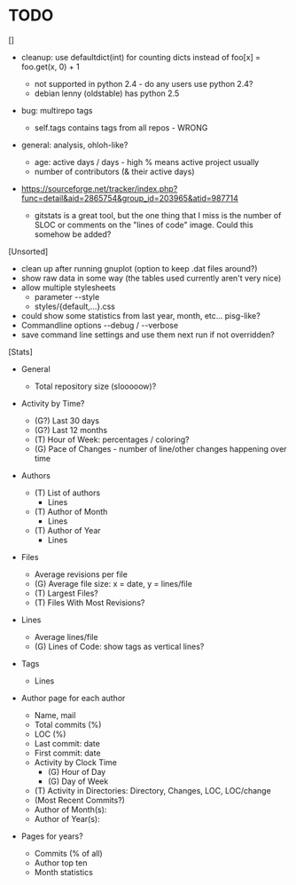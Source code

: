 # TODO

[]
- cleanup: use defaultdict(int) for counting dicts instead of foo[x] = foo.get(x, 0) + 1
	- not supported in python 2.4 - do any users use python 2.4?
	- debian lenny (oldstable) has python 2.5
- bug: multirepo tags
	- self.tags contains tags from all repos - WRONG

- general: analysis, ohloh-like?
	- age: active days / days - high % means active project usually
	- number of contributors (& their active days)

- https://sourceforge.net/tracker/index.php?func=detail&aid=2865754&group_id=203965&atid=987714
	- gitstats is a great tool, but the one thing that I miss is the number of
	SLOC or comments on the "lines of code" image. Could this somehow be
	added?

[Unsorted]
- clean up after running gnuplot (option to keep .dat files around?)
- show raw data in some way (the tables used currently aren't very nice)
- allow multiple stylesheets
	- parameter --style
	- styles/{default,...}.css
- could show some statistics from last year, month, etc... pisg-like?
- Commandline options
	--debug / --verbose
- save command line settings and use them next run if not overridden?

[Stats]
- General
	- Total repository size (slooooow)?

- Activity by Time?
	- (G?) Last 30 days
	- (G?) Last 12 months
	- (T) Hour of Week: percentages / coloring?
	- (G) Pace of Changes - number of line/other changes happening over time

- Authors
	- (T) List of authors
		- Lines
	- (T) Author of Month
		- Lines
	- (T) Author of Year
		- Lines

- Files
	- Average revisions per file
	- (G) Average file size: x = date, y = lines/file
	- (T) Largest Files?
	- (T) Files With Most Revisions?

- Lines
	- Average lines/file
	- (G) Lines of Code: show tags as vertical lines?

- Tags
	- Lines

- Author page for each author
	- Name, mail
	- Total commits (%)
	- LOC (%)
	- Last commit: date
	- First commit: date
	- Activity by Clock Time
		- (G) Hour of Day
		- (G) Day of Week
	- (T) Activity in Directories: Directory, Changes, LOC, LOC/change
	- (Most Recent Commits?)
	- Author of Month(s):
	- Author of Year(s):

- Pages for years?
	- Commits (% of all)
	- Author top ten
	- Month statistics
